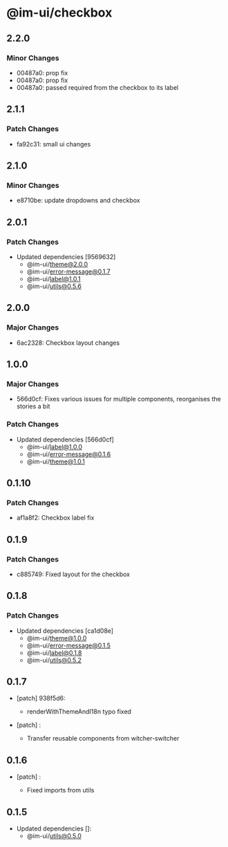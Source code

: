 # @im-ui/checkbox

## 2.2.0

### Minor Changes

- 00487a0: prop fix
- 00487a0: prop fix
- 00487a0: passed required from the checkbox to its label

## 2.1.1

### Patch Changes

- fa92c31: small ui changes

## 2.1.0

### Minor Changes

- e8710be: update dropdowns and checkbox

## 2.0.1

### Patch Changes

- Updated dependencies [9569632]
  - @im-ui/theme@2.0.0
  - @im-ui/error-message@0.1.7
  - @im-ui/label@1.0.1
  - @im-ui/utils@0.5.6

## 2.0.0

### Major Changes

- 6ac2328: Checkbox layout changes

## 1.0.0

### Major Changes

- 566d0cf: Fixes various issues for multiple components, reorganises the stories a bit

### Patch Changes

- Updated dependencies [566d0cf]
  - @im-ui/label@1.0.0
  - @im-ui/error-message@0.1.6
  - @im-ui/theme@1.0.1

## 0.1.10

### Patch Changes

- af1a8f2: Checkbox label fix

## 0.1.9

### Patch Changes

- c885749: Fixed layout for the checkbox

## 0.1.8

### Patch Changes

- Updated dependencies [ca1d08e]
  - @im-ui/theme@1.0.0
  - @im-ui/error-message@0.1.5
  - @im-ui/label@0.1.8
  - @im-ui/utils@0.5.2

## 0.1.7

- [patch] 938f5d6:

  - renderWithThemeAndI18n typo fixed

- [patch] :

  - Transfer reusable components from witcher-switcher

## 0.1.6

- [patch] :

  - Fixed imports from utils

## 0.1.5

- Updated dependencies []:
  - @im-ui/utils@0.5.0
